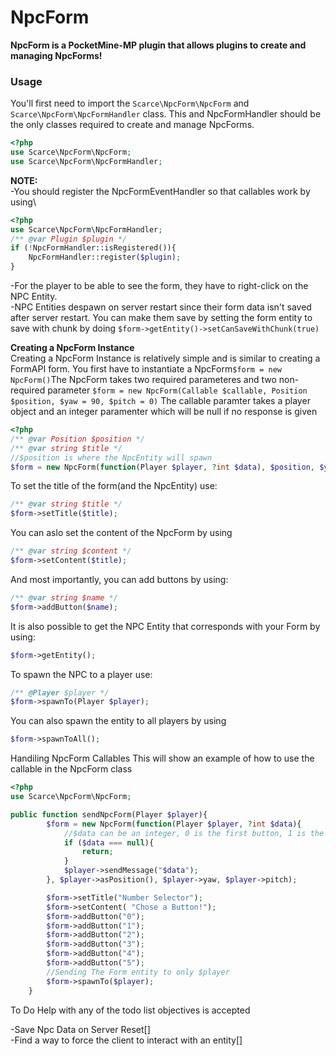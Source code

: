 # NpcForm
**NpcForm is a PocketMine-MP plugin that allows plugins to create and managing NpcForms!**

### Usage
You'll first need to import the `Scarce\NpcForm\NpcForm` and `Scarce\NpcForm\NpcFormHandler` class. This and NpcFormHandler should be the only classes required to create and manage NpcForms.
```php
<?php
use Scarce\NpcForm\NpcForm;
use Scarce\NpcForm\NpcFormHandler;
```
**NOTE:** \
-You should register the NpcFormEventHandler so that callables work by using\
```php
<?php
use Scarce\NpcForm\NpcFormHandler;
/** @var Plugin $plugin */
if (!NpcFormHandler::isRegistered()){
    NpcFormHandler::register($plugin);
}
```
-For the player to be able to see the form, they have to right-click on the NPC Entity. \
-NPC Entities despawn on server restart since their form data isn't saved after server restart. You can make them save by setting the form entity to save with chunk by doing `$form->getEntity()->setCanSaveWithChunk(true)`

**Creating a NpcForm Instance**\
Creating a NpcForm Instance is relatively simple and is similar to creating a FormAPI form.
You first have to instantiate a NpcForm`$form = new NpcForm()`The NpcForm takes two required parameteres and two non-required parameter `$form = new NpcForm(Callable $callable, Position $position, $yaw = 90, $pitch = 0)`
The callable paramter takes a player object and an integer paramenter which will be null if no response is given
```php
<?php
/** @var Position $position */
/** @var string $title */
//$position is where the NpcEntity will spawn
$form = new NpcForm(function(Player $player, ?int $data), $position, $yaw, $pitch);
```
To set the title of the form(and the NpcEntity) use:
```php
/** @var string $title */
$form->setTitle($title);
```
You can aslo set the content of the NpcForm by using
```php
/** @var string $content */
$form->setContent($title);
```
And most importantly, you can add buttons by using:
```php
/** @var string $name */
$form->addButton($name);
```
It is also possible to get the NPC Entity that corresponds with your Form by using:
```php
$form->getEntity();
```
To spawn the NPC to a player use:
```php
/** @Player $player */
$form->spawnTo(Player $player);
```
You can also spawn the entity to all players by using
```php
$form->spawnToAll();
```
Handiling NpcForm Callables
This will show an example of how to use the callable in the NpcForm class
```php
<?php
use Scarce\NpcForm\NpcForm;

public function sendNpcForm(Player $player){
        $form = new NpcForm(function(Player $player, ?int $data){
            //$data can be an integer, 0 is the first button, 1 is the second button etc...
            if ($data === null){
                return;
            }
            $player->sendMessage("$data");
        }, $player->asPosition(), $player->yaw, $player->pitch);

        $form->setTitle("Number Selector");
        $form->setContent( "Chose a Button!");
        $form->addButton("0");
        $form->addButton("1");
        $form->addButton("2");
        $form->addButton("3");
        $form->addButton("4");
        $form->addButton("5");
        //Sending The Form entity to only $player
        $form->spawnTo($player);
    }
```
To Do
Help with any of the todo list objectives is accepted

-Save Npc Data on Server Reset[]\
-Find a way to force the client to interact with an entity[]






